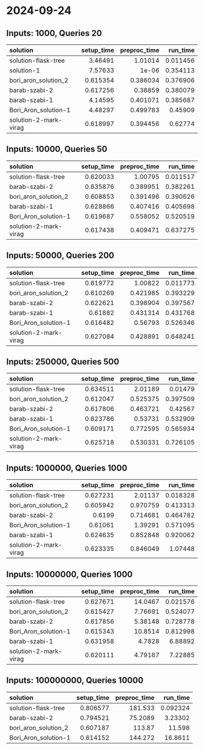 # 2024-09-24

## Inputs: 1000, Queries 20

| solution              |   setup_time |   preproc_time |   run_time |
|:----------------------|-------------:|---------------:|-----------:|
| solution-flask-tree   |     3.46491  |       1.01014  |   0.011456 |
| solution-1            |     7.57633  |       1e-06    |   0.354113 |
| bori_aron_solution_2  |     0.615354 |       0.386034 |   0.376906 |
| barab-szabi-2         |     0.617256 |       0.38859  |   0.380079 |
| barab-szabi-1         |     4.14595  |       0.401071 |   0.385687 |
| Bori_Aron_solution-1  |     4.48297  |       0.499783 |   0.45909  |
| solution-2-mark-virag |     0.618997 |       0.394456 |   0.62774  |

## Inputs: 10000, Queries 50

| solution              |   setup_time |   preproc_time |   run_time |
|:----------------------|-------------:|---------------:|-----------:|
| solution-flask-tree   |     0.620033 |       1.00795  |   0.011517 |
| barab-szabi-2         |     0.635876 |       0.389951 |   0.382261 |
| bori_aron_solution_2  |     0.608853 |       0.391496 |   0.390626 |
| barab-szabi-1         |     0.628866 |       0.407416 |   0.405698 |
| Bori_Aron_solution-1  |     0.619687 |       0.558052 |   0.520519 |
| solution-2-mark-virag |     0.617438 |       0.409471 |   0.637275 |

## Inputs: 50000, Queries 200

| solution              |   setup_time |   preproc_time |   run_time |
|:----------------------|-------------:|---------------:|-----------:|
| solution-flask-tree   |     0.619772 |       1.00822  |   0.011773 |
| bori_aron_solution_2  |     0.610269 |       0.421985 |   0.393229 |
| barab-szabi-2         |     0.622621 |       0.398904 |   0.397567 |
| barab-szabi-1         |     0.61882  |       0.431314 |   0.431768 |
| Bori_Aron_solution-1  |     0.616482 |       0.56793  |   0.526346 |
| solution-2-mark-virag |     0.627084 |       0.428891 |   0.648241 |

## Inputs: 250000, Queries 500

| solution              |   setup_time |   preproc_time |   run_time |
|:----------------------|-------------:|---------------:|-----------:|
| solution-flask-tree   |     0.634511 |       2.01189  |   0.01479  |
| bori_aron_solution_2  |     0.612047 |       0.525375 |   0.397509 |
| barab-szabi-2         |     0.617806 |       0.463721 |   0.42567  |
| barab-szabi-1         |     0.623786 |       0.53731  |   0.532909 |
| Bori_Aron_solution-1  |     0.609171 |       0.772595 |   0.565934 |
| solution-2-mark-virag |     0.625718 |       0.530331 |   0.726105 |

## Inputs: 1000000, Queries 1000

| solution              |   setup_time |   preproc_time |   run_time |
|:----------------------|-------------:|---------------:|-----------:|
| solution-flask-tree   |     0.627231 |       2.01137  |   0.018328 |
| bori_aron_solution_2  |     0.605942 |       0.970759 |   0.413313 |
| barab-szabi-2         |     0.6199   |       0.714681 |   0.464782 |
| Bori_Aron_solution-1  |     0.61061  |       1.39291  |   0.571095 |
| barab-szabi-1         |     0.624635 |       0.852848 |   0.920062 |
| solution-2-mark-virag |     0.623335 |       0.846049 |   1.07448  |

## Inputs: 10000000, Queries 1000

| solution              |   setup_time |   preproc_time |   run_time |
|:----------------------|-------------:|---------------:|-----------:|
| solution-flask-tree   |     0.627671 |       14.0467  |   0.021576 |
| bori_aron_solution_2  |     0.615427 |        7.76691 |   0.524077 |
| barab-szabi-2         |     0.617856 |        5.38148 |   0.728778 |
| Bori_Aron_solution-1  |     0.615343 |       10.8514  |   0.812998 |
| barab-szabi-1         |     0.631958 |        4.7828  |   6.88892  |
| solution-2-mark-virag |     0.620111 |        4.79167 |   7.22885  |

## Inputs: 100000000, Queries 10000

| solution             |   setup_time |   preproc_time |   run_time |
|:---------------------|-------------:|---------------:|-----------:|
| solution-flask-tree  |     0.806577 |       181.533  |   0.092324 |
| barab-szabi-2        |     0.794521 |        75.2089 |   3.23302  |
| bori_aron_solution_2 |     0.607187 |       113.87   |  11.598    |
| Bori_Aron_solution-1 |     0.614152 |       144.272  |  16.8611   |